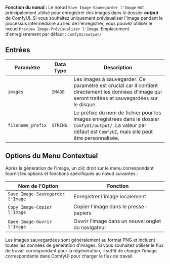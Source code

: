 
**Fonction du nœud :** Le nœud `Save Image-Sauvegarder l'Image` est principalement utilisé pour enregistrer des images dans le dossier **output** de ComfyUI. Si vous souhaitez uniquement prévisualiser l'image pendant le processus intermédiaire au lieu de l'enregistrer, vous pouvez utiliser le nœud `Preview Image-Prévisualiser l'Image`.
Emplacement d'enregistrement par défaut : `ComfyUI/output/`

## Entrées

| Paramètre | Data Type | Description |
|-----------|-------------|-------------|
| `images` | `IMAGE` | Les images à sauvegarder. Ce paramètre est crucial car il contient directement les données d'image qui seront traitées et sauvegardées sur le disque. |
| `filename_prefix` | `STRING` | Le préfixe du nom de fichier pour les images enregistrées dans le dossier `ComfyUI/output/`. La valeur par défaut est `ComfyUI`, mais elle peut être personnalisée. |

## Options du Menu Contextuel

Après la génération de l'image, un clic droit sur le menu correspondant fournit les options et fonctions spécifiques au nœud suivantes :

| Nom de l'Option | Fonction |
|-----------------|-----------|
| `Save Image-Sauvegarder l'Image` | Enregistrer l'image localement |
| `Copy Image-Copier l'Image` | Copier l'image dans le presse-papiers |
| `Open Image-Ouvrir l'Image` | Ouvrir l'image dans un nouvel onglet du navigateur |

Les images sauvegardées sont généralement au format PNG et incluent toutes les données de génération d'images. Si vous souhaitez utiliser le flux de travail correspondant pour la régénération, il suffit de charger l'image correspondante dans ComfyUI pour charger le flux de travail.
